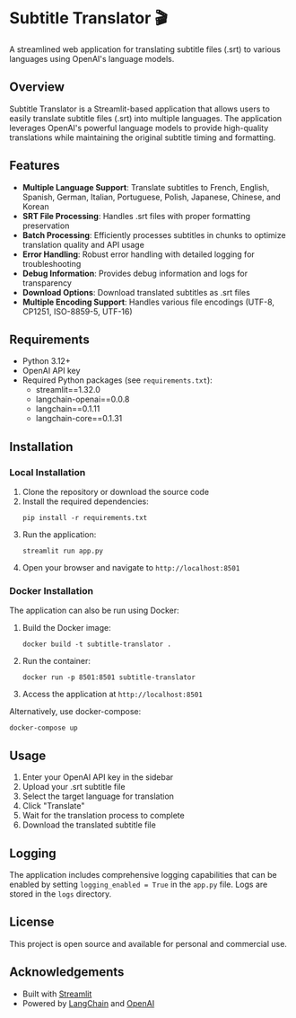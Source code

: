 # Subtitle Translator 🎬

A streamlined web application for translating subtitle files (.srt) to various languages using OpenAI's language models.

## Overview

Subtitle Translator is a Streamlit-based application that allows users to easily translate subtitle files (.srt) into multiple languages. The application leverages OpenAI's powerful language models to provide high-quality translations while maintaining the original subtitle timing and formatting.

## Features

- **Multiple Language Support**: Translate subtitles to French, English, Spanish, German, Italian, Portuguese, Polish, Japanese, Chinese, and Korean
- **SRT File Processing**: Handles .srt files with proper formatting preservation
- **Batch Processing**: Efficiently processes subtitles in chunks to optimize translation quality and API usage
- **Error Handling**: Robust error handling with detailed logging for troubleshooting
- **Debug Information**: Provides debug information and logs for transparency
- **Download Options**: Download translated subtitles as .srt files
- **Multiple Encoding Support**: Handles various file encodings (UTF-8, CP1251, ISO-8859-5, UTF-16)

## Requirements

- Python 3.12+
- OpenAI API key
- Required Python packages (see `requirements.txt`):
  - streamlit==1.32.0
  - langchain-openai==0.0.8
  - langchain==0.1.11
  - langchain-core==0.1.31

## Installation

### Local Installation

1. Clone the repository or download the source code
2. Install the required dependencies:
   ```
   pip install -r requirements.txt
   ```
3. Run the application:
   ```
   streamlit run app.py
   ```
4. Open your browser and navigate to `http://localhost:8501`

### Docker Installation

The application can also be run using Docker:

1. Build the Docker image:
   ```
   docker build -t subtitle-translator .
   ```
2. Run the container:
   ```
   docker run -p 8501:8501 subtitle-translator
   ```
3. Access the application at `http://localhost:8501`

Alternatively, use docker-compose:
```
docker-compose up
```

## Usage

1. Enter your OpenAI API key in the sidebar
2. Upload your .srt subtitle file
3. Select the target language for translation
4. Click "Translate"
5. Wait for the translation process to complete
6. Download the translated subtitle file

## Logging

The application includes comprehensive logging capabilities that can be enabled by setting `logging_enabled = True` in the `app.py` file. Logs are stored in the `logs` directory.

## License

This project is open source and available for personal and commercial use.

## Acknowledgements

- Built with [Streamlit](https://streamlit.io/)
- Powered by [LangChain](https://www.langchain.com/) and [OpenAI](https://openai.com/)
